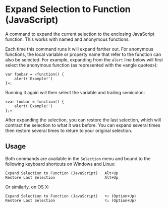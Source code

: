 Expand Selection to Function (JavaScript)
=========================================

A command to expand the current selection to the enclosing JavaScript function. This works with named and anonymous functions.

Each time this command runs it will expand farther out. For anonymous functions, the local variable or property name that refer to the function can also be selected. For example, expanding from the `alert` line below will first select the anonymous function (as represented with the «angle quotes»):

    var foobar = «function() {
        alert('Example!')
    }»;

Running it again will then select the variable and trailing semicolon:

    «var foobar = function() {
        alert('Example!')
    };»

After expanding the selection, you can restore the last selection, which will contract the selection to what it was before. You can expand several times then restore several times to return to your original selection.

Usage
-----

Both commands are available in the `Selection` menu and bound to the following keyboard shortcuts on Windows and Linux:

    Expand Selection to Function (JavaScript)   Alt+Up
    Restore Last Selection                      Alt+Up

Or similarly, on OS X:
    
    Expand Selection to Function (JavaScript)   ⌥↑ (Option+Up)
    Restore Last Selection                      ⌥↓ (Option+Up)
